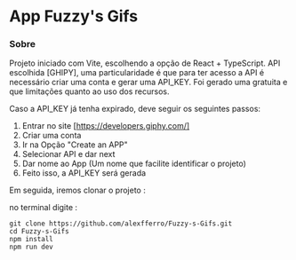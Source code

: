 # App Fuzzy's Gifs

### Sobre

Projeto iniciado com Vite, escolhendo a opção de React + TypeScript.
API escolhida [GHIPY], uma particularidade é que para ter acesso a API é necessário criar uma conta
e gerar uma API_KEY.
Foi gerado uma gratuita e que limitações quanto ao uso dos recursos.

Caso a API_KEY já tenha expirado, deve seguir os seguintes passos: 
1. Entrar no site [https://developers.giphy.com/]
2. Criar uma conta
3. Ir na Opção "Create an APP"
4. Selecionar API e dar next
5. Dar nome ao App (Um nome que facilite identificar o projeto)
6. Feito isso, a API_KEY será gerada

Em seguida, iremos clonar o projeto :

no terminal digite :

```
git clone https://github.com/alexfferro/Fuzzy-s-Gifs.git
cd Fuzzy-s-Gifs
npm install
npm run dev
```
